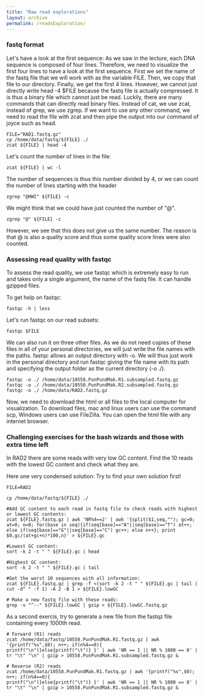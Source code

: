 ```yaml
---
title: "Raw read explorations"
layout: archive
permalink: /readsExploration/
---
```


### fastq format

Let's have a look at the first sequence: As we saw in the lecture, each DNA sequence is composed of four lines. Therefore, we need to visualize the first four lines to have a look at the first sequence. First we set the name of the fastq file that we will work with as the variable FILE. Then, we copy that file to our directory. Finally, we get the first 4 lines. However, we cannot just directly write head -4 $FILE because the fastq file is actually compressed. It is thus a binary file which cannot just be read. Luckily, there are many commands that can directly read binary files. Instead of cat, we use zcat, instead of grep, we use zgrep. If we want to use any other command, we need to read the file with zcat and then pipe the output into our command of joyce such as head.

```shell
FILE="RAD1.fastq.gz"
cp /home/data/fastq/${FILE} ./
zcat ${FILE} | head -4
```

Let's count the number of lines in the file:

```shell
zcat ${FILE} | wc -l
```

The number of sequences is thus this number divided by 4, or we can count the number of lines starting with the header

```shell
zgrep "@HWI" ${FILE} -c
```

We might think that we could have just counted the number of "@".
```shell
zgrep "@" ${FILE} -c
```
However, we see that this does not give us the same number. The reason is that @ is also a quality score and thus some quality score lines were also counted.


### Assessing read quality with fastqc

To assess the read quality, we use fastqc which is extremely easy to run and takes only a single argument, the name of the fastq file. It can handle gzipped files.

To get help on fastqc:
```shell
fastqc -h | less
```

Let's run fastqc on our read subsets:
```shell
fastqc $FILE
```

We can also run it on three other files. As we do not need copies of these files in all of your personal directories, we will just write the file names with the paths.
fastqc allows an output directory with -o. We will thus just work in the personal directory and run fastqc giving the file name with its path and specifying the output folder as the current directory (-o ./).

```shell
fastqc -o ./ /home/data/10558.PunPundMak.R1.subsampled.fastq.gz
fastqc -o ./ /home/data/10558.PunPundMak.R2.subsampled.fastq.gz
fastqc -o ./ /home/data/RAD2.fastq.gz
```

Now, we need to download the html or all files to the local computer for visualization. To download files, mac and linux users can use the command scp, Windows users can use FileZilla. You can open the html file with any internet browser.


### Challenging exercises for the bash wizards and those with extra time left

In RAD2 there are some reads with very low GC content. Find the 10 reads with the lowest GC content and check what they are.


Here one very condensed solution: Try to find your own solution first!
```shell
FILE=RAD2

cp /home/data/fastq/${FILE} ./

#Add GC content to each read in fastq file to check reads with highest or lowest GC contents:
zcat ${FILE}.fastq.gz | awk 'NR%4==2' | awk '{split($1,seq,""); gc=0; at=0; n=0; for(base in seq){if(seq[base]=="A"||seq[base]=="T") at++; else if(seq[base]=="G"||seq[base]=="C") gc++; else n++}; print $0,gc/(at+gc+n)*100,n}' > ${FILE}.gc

#Lowest GC content:
sort -k 2 -t " " ${FILE}.gc | head

#Highest GC content:
sort -k 2 -t " " ${FILE}.gc | tail

#Get the worst 10 sequences with all information:
zcat ${FILE}.fastq.gz | grep -f <(sort -k 2 -t " " ${FILE}.gc | tail | cut -d" " -f 1) -A 2 -B 1 > ${FILE}.lowGC

# Make a new fastq file with these reads:
grep -v "^--" ${FILE}.lowGC | gzip > ${FILE}.lowGC.fastq.gz
```

As a second exercis, try to generate a new file from the fastqz file containing every 1000th read.

```shell
# Forward (R1) reads
zcat /home/data/fastq/10558.PunPundMak.R1.fastq.gz | awk '{printf("%s",$0); n++; if(n%4==0){
printf("\n")}else{printf("\t")} }' | awk 'NR == 1 || NR % 1000 == 0' | tr "\t" "\n" | gzip > 10558.PunPundMak.R1.subsampled.fastq.gz &

# Reverse (R2) reads
zcat /home/data/10558.PunPundMak.R1.fastq.gz | awk '{printf("%s",$0); n++; if(n%4==0){
printf("\n")}else{printf("\t")} }' | awk 'NR == 1 || NR % 1000 == 0' | tr "\t" "\n" | gzip > 10558.PunPundMak.R1.subsampled.fastq.gz &
```

